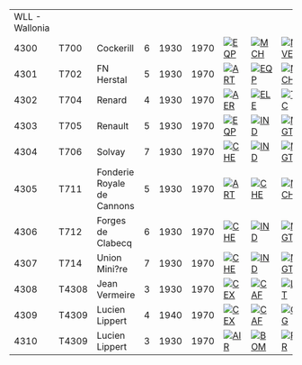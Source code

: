 |                |       |                            |     |      |      |                                                                                              |                                                                                                |                                                                                            |                                                                                            |                                                                                            |
|----------------|-------|----------------------------|-----|------|------|----------------------------------------------------------------------------------------------|------------------------------------------------------------------------------------------------|--------------------------------------------------------------------------------------------|--------------------------------------------------------------------------------------------|--------------------------------------------------------------------------------------------|
| WLL - Wallonia |       |                            |     |      |      |                                                                                              |                                                                                                |                                                                                            |                                                                                            |                                                                                            |
| 4300           | T700  | Cockerill                  | 6   | 1930 | 1970 | [![EQP](/images/2/20/General_equipment.png)](/wiki/File:General_equipment.png "EQP")         | [![MCH](/images/a/a1/Mechanics.png)](/wiki/File:Mechanics.png "MCH")                           | [![NVE](/images/0/09/Naval_engineering.png)](/wiki/File:Naval_engineering.png "NVE")       | [![TEC](/images/9/9d/Technical_efficiency.png)](/wiki/File:Technical_efficiency.png "TEC") |                                                                                            |
| 4301           | T702  | FN Herstal                 | 5   | 1930 | 1970 | [![ART](/images/d/d8/Artillery.png)](/wiki/File:Artillery.png "ART")                         | [![EQP](/images/2/20/General_equipment.png)](/wiki/File:General_equipment.png "EQP")           | [![MCH](/images/a/a1/Mechanics.png)](/wiki/File:Mechanics.png "MCH")                       | [![TRA](/images/b/b1/Training.png)](/wiki/File:Training.png "TRA")                         |                                                                                            |
| 4302           | T704  | Renard                     | 4   | 1930 | 1970 | [![AER](/images/a/a1/Aeronautics.png)](/wiki/File:Aeronautics.png "AER")                     | [![ELE](/images/d/dd/Electronics.png)](/wiki/File:Electronics.png "ELE")                       | [![TEC](/images/9/9d/Technical_efficiency.png)](/wiki/File:Technical_efficiency.png "TEC") |                                                                                            |                                                                                            |
| 4303           | T705  | Renault                    | 5   | 1930 | 1970 | [![EQP](/images/2/20/General_equipment.png)](/wiki/File:General_equipment.png "EQP")         | [![IND](/images/7/79/Industrial_engineering.png)](/wiki/File:Industrial_engineering.png "IND") | [![MGT](/images/c/c7/Management.png)](/wiki/File:Management.png "MGT")                     | [![MCH](/images/a/a1/Mechanics.png)](/wiki/File:Mechanics.png "MCH")                       | [![TEC](/images/9/9d/Technical_efficiency.png)](/wiki/File:Technical_efficiency.png "TEC") |
| 4304           | T706  | Solvay                     | 7   | 1930 | 1970 | [![CHE](/images/1/19/Chemistry.png)](/wiki/File:Chemistry.png "CHE")                         | [![IND](/images/7/79/Industrial_engineering.png)](/wiki/File:Industrial_engineering.png "IND") | [![MGT](/images/c/c7/Management.png)](/wiki/File:Management.png "MGT")                     | [![MTH](/images/7/79/Mathematics.png)](/wiki/File:Mathematics.png "MTH")                   |                                                                                            |
| 4305           | T711  | Fonderie Royale de Cannons | 5   | 1930 | 1970 | [![ART](/images/d/d8/Artillery.png)](/wiki/File:Artillery.png "ART")                         | [![CHE](/images/1/19/Chemistry.png)](/wiki/File:Chemistry.png "CHE")                           | [![MCH](/images/a/a1/Mechanics.png)](/wiki/File:Mechanics.png "MCH")                       | [![TRA](/images/b/b1/Training.png)](/wiki/File:Training.png "TRA")                         |                                                                                            |
| 4306           | T712  | Forges de Clabecq          | 6   | 1930 | 1970 | [![CHE](/images/1/19/Chemistry.png)](/wiki/File:Chemistry.png "CHE")                         | [![IND](/images/7/79/Industrial_engineering.png)](/wiki/File:Industrial_engineering.png "IND") | [![MGT](/images/c/c7/Management.png)](/wiki/File:Management.png "MGT")                     |                                                                                            |                                                                                            |
| 4307           | T714  | Union Mini?re              | 7   | 1930 | 1970 | [![CHE](/images/1/19/Chemistry.png)](/wiki/File:Chemistry.png "CHE")                         | [![IND](/images/7/79/Industrial_engineering.png)](/wiki/File:Industrial_engineering.png "IND") | [![MGT](/images/c/c7/Management.png)](/wiki/File:Management.png "MGT")                     | [![NUC](/images/0/05/Nuclear_engineering.png)](/wiki/File:Nuclear_engineering.png "NUC")   |                                                                                            |
| 4308           | T4308 | Jean Vermeire              | 3   | 1930 | 1970 | [![CEX](/images/b/bc/Centralized_execution.png)](/wiki/File:Centralized_execution.png "CEX") | [![CAF](/images/f/f8/Combined_arms_focus.png)](/wiki/File:Combined_arms_focus.png "CAF")       | [![LGT](/images/1/1d/Large_unit_tactics.png)](/wiki/File:Large_unit_tactics.png "LGT")     |                                                                                            |                                                                                            |
| 4309           | T4309 | Lucien Lippert             | 4   | 1940 | 1970 | [![CEX](/images/b/bc/Centralized_execution.png)](/wiki/File:Centralized_execution.png "CEX") | [![CAF](/images/f/f8/Combined_arms_focus.png)](/wiki/File:Combined_arms_focus.png "CAF")       | [![CRG](/images/3/38/Individual_courage.png)](/wiki/File:Individual_courage.png "CRG")     | [![LGT](/images/1/1d/Large_unit_tactics.png)](/wiki/File:Large_unit_tactics.png "LGT")     |                                                                                            |
| 4310           | T4309 | Lucien Lippert             | 3   | 1930 | 1970 | [![AIR](/images/8/87/Aircraft_testing.png)](/wiki/File:Aircraft_testing.png "AIR")           | [![BOM](/images/2/26/Bomber_tactics.png)](/wiki/File:Bomber_tactics.png "BOM")                 | [![FTR](/images/8/8a/Fighter_tactics.png)](/wiki/File:Fighter_tactics.png "FTR")           |                                                                                            |                                                                                            |
